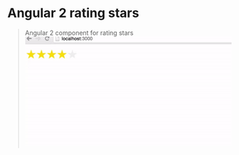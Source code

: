 # Angular 2 rating stars
> Angular 2 component for rating stars
> ![Demo](https://github.com/angularclass/rating-stars/raw/master/demo.gif)
